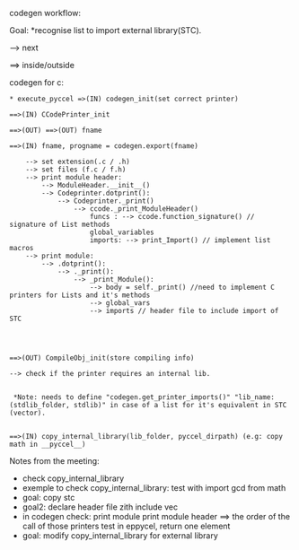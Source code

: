 codegen workflow:

Goal: *recognise list to import external library(STC).

--> next

==> inside/outside 

codegen for c: 

	* execute_pyccel =>(IN) codegen_init(set correct printer)

	==>(IN) CCodePrinter_init

	==>(OUT) ==>(OUT) fname 
	
	==>(IN) fname, progname = codegen.export(fname)
		
		--> set extension(.c / .h)
		--> set files (f.c / f.h)
		--> print module header:
			--> ModuleHeader.__init__()
			--> Codeprinter.dotprint():
				--> Codeprinter._print()
					--> ccode._print_ModuleHeader()
						funcs : --> ccode.function_signature() // signature of List methods
						global_variables
						imports: --> print_Import() // implement list macros
		--> print module:
			--> .dotprint():
				--> ._print():
					--> _print_Module():
						--> body = self._print() //need to implement C printers for Lists and it's methods
						--> global_vars
						--> imports // header file to include import of STC

			
		

	==>(OUT) CompileObj_init(store compiling info)

	--> check if the printer requires an internal lib.


	 *Note: needs to define "codegen.get_printer_imports()" "lib_name: (stdlib_folder, stdlib)" in case of a list for it's equivalent in STC (vector).


	==>(IN) copy_internal_library(lib_folder, pyccel_dirpath) (e.g: copy math in __pyccel__)
	

Notes from the meeting:
* check copy_internal_library
* exemple to check copy_internal_library: test with import gcd from math
* goal: copy stc 
* goal2: declare header file zith include vec 
* in codegen check:
	print module
	print module header  ==> the order of the call of those printers
test in eppycel, return one element
* goal: modify copy_internal_library for external library
